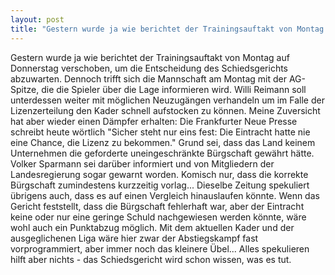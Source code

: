 ```yaml
---
layout: post
title: "Gestern wurde ja wie berichtet der Trainingsauftakt von Montag auf Donnerstag verschoben, um die Entscheidung des Schiedsgerichts abzuwarten."
---
```


Gestern wurde ja wie berichtet der Trainingsauftakt von Montag auf Donnerstag verschoben, um die Entscheidung des Schiedsgerichts abzuwarten. Dennoch trifft sich die Mannschaft am Montag mit der AG-Spitze, die die Spieler über die Lage informieren wird. Willi Reimann soll unterdessen weiter mit möglichen Neuzugängen verhandeln um im Falle der Lizenzerteilung den Kader schnell aufstocken zu können. Meine Zuversicht hat aber wieder einen Dämpfer erhalten: Die Frankfurter Neue Presse schreibt heute wörtlich "Sicher steht nur eins fest: Die Eintracht hatte nie eine Chance, die Lizenz zu bekommen." Grund sei, dass das Land keinem Unternehmen die geforderte uneingeschränkte Bürgschaft gewährt hätte. Volker Sparmann sei darüber informiert und von Mitgliedern der Landesregierung sogar gewarnt worden. Komisch nur, dass die korrekte Bürgschaft zumindestens kurzzeitig vorlag... Dieselbe Zeitung spekuliert übrigens auch, dass es auf einen Vergleich hinauslaufen könnte. Wenn das Gericht feststellt, dass die Bürgschaft fehlerhaft war, aber der Eintracht keine oder nur eine geringe Schuld nachgewiesen werden könnte, wäre wohl auch ein Punktabzug möglich. Mit dem aktuellen Kader und der ausgeglichenen Liga wäre hier zwar der Abstiegskampf fast vorprogrammiert, aber immer noch das kleinere Übel... Alles spekulieren hilft aber nichts - das Schiedsgericht wird schon wissen, was es tut.
